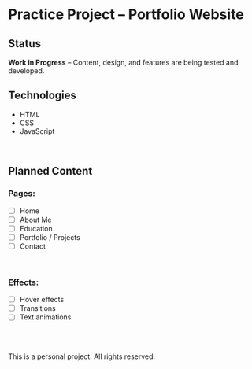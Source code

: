 # Practice Project – Portfolio Website

##  Status

**Work in Progress** – Content, design, and features are being tested and developed.

##  Technologies

- HTML
- CSS
- JavaScript

<br>

## Planned Content

### Pages:

- [ ] Home
- [ ] About Me
- [ ] Education
- [ ] Portfolio / Projects
- [ ] Contact

<br>

### Effects:

- [ ] Hover effects
- [ ] Transitions
- [ ] Text animations

<br><br>

This is a personal project. All rights reserved.
